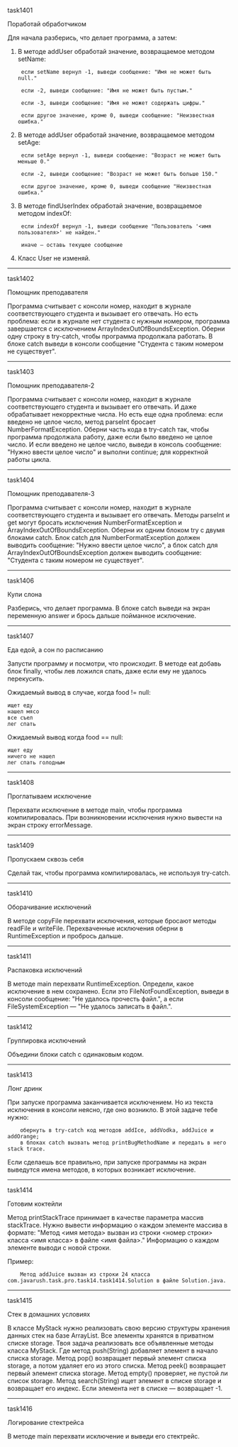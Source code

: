 task1401

Поработай обработчиком

Для начала разберись, что делает программа, а затем:

1. В методе addUser обработай значение, возвращаемое методом setName:

        если setName вернул -1, выведи сообщение: "Имя не может быть null."
       
        если -2, выведи сообщение: "Имя не может быть пустым."

        если -3, выведи сообщение: "Имя не может содержать цифры."

        если другое значение, кроме 0, выведи сообщение: "Неизвестная ошибка."

2. В методе addUser обработай значение, возвращаемое методом setAge:

        если setAge вернул -1, выведи сообщение: "Возраст не может быть меньше 0."

        если -2, выведи сообщение: "Возраст не может быть больше 150."

        если другое значение, кроме 0, выведи сообщение "Неизвестная ошибка."

3. В методе findUserIndex обработай значение, возвращаемое методом indexOf:

        если indexOf вернул -1, выведи сообщение "Пользователь '<имя пользователя>' не найден."

        иначе — оставь текущее сообщение

4. Класс User не изменяй.

***

task1402

Помощник преподавателя

Программа считывает с консоли номер, находит в журнале соответствующего студента и вызывает его отвечать.
Но есть проблема: если в журнале нет студента с нужным номером, программа завершается с исключением 
ArrayIndexOutOfBoundsException. Оберни одну строку в try-catch, чтобы программа продолжала работать.
В блоке catch выведи в консоли сообщение "Студента с таким номером не существует".

***

task1403

Помощник преподавателя-2

Программа считывает с консоли номер, находит в журнале соответствующего студента и вызывает его отвечать. И даже 
обрабатывает некорректные числа.
Но есть еще одна проблема: если введено не целое число, метод parseInt бросает NumberFormatException. Оберни часть кода 
в try-catch так, чтобы программа продолжала работу, даже если было введено не целое число. И если введено не целое 
число, выведи в консоль сообщение: "Нужно ввести целое число" и выполни continue; для корректной работы цикла.

***

task1404

Помощник преподавателя-3

Программа считывает с консоли номер, находит в журнале соответствующего студента и вызывает его отвечать.
Методы parseInt и get могут бросать исключения NumberFormatException и ArrayIndexOutOfBoundsException. Оберни их одним 
блоком try с двумя блоками catch.
Блок catch для NumberFormatException должен выводить сообщение: "Нужно ввести целое число", а блок catch для 
ArrayIndexOutOfBoundsException должен выводить сообщение: "Студента с таким номером не существует".

***

task1406

Купи слона

Разберись, что делает программа.
В блоке catch выведи на экран переменную answer и брось дальше пойманное исключение.

***

task1407

Еда едой, а сон по расписанию

Запусти программу и посмотри, что происходит.
В методе eat добавь блок finally, чтобы лев ложился спать, даже если ему не удалось перекусить.

Ожидаемый вывод в случае, когда food != null:

    ищет еду
    нашел мясо
    все съел
    лег спать

Ожидаемый вывод когда food == null:

    ищет еду
    ничего не нашел
    лег спать голодным

***

task1408

Проглатываем исключение

Перехвати исключение в методе main, чтобы программа компилировалась.
При возникновении исключения нужно вывести на экран строку errorMessage.

***

task1409

Пропускаем сквозь себя

Сделай так, чтобы программа компилировалась, не используя try-catch.

***

task1410

Оборачивание исключений

В методе copyFile перехвати исключения, которые бросают методы readFile и writeFile.
Перехваченные исключения оберни в RuntimeException и пробрось дальше.

***

task1411

Распаковка исключений

В методе main перехвати RuntimeException. Определи, какое исключение в нем сохранено.
Если это FileNotFoundException, выведи в консоли сообщение: "Не удалось прочесть файл.", а если FileSystemException — 
"Не удалось записать в файл.".

***

task1412

Группировка исключений

Объедини блоки catch с одинаковым кодом.

***

task1413

Лонг дринк

При запуске программа заканчивается исключением. Но из текста исключения в консоли неясно, где оно возникло. В этой 
задаче тебе нужно:

        обернуть в try-catch код методов addIce, addVodka, addJuice и addOrange;
        в блоках catch вызвать метод printBugMethodName и передать в него stack trace.

Если сделаешь все правильно, при запуске программы на экран выведутся имена методов, в которых возникает исключение.

***

task1414

Готовим коктейли

Метод printStackTrace принимает в качестве параметра массив stackTrace. Нужно вывести информацию о каждом элементе 
массива в формате:
"Метод <имя метода> вызван из строки <номер строки> класса <имя класса> в файле <имя файла>."
Информацию о каждом элементе выводи с новой строки.

Пример:

        Метод addJuice вызван из строки 24 класса com.javarush.task.pro.task14.task1414.Solution в файле Solution.java.
        
***

task1415

Стек в домашних условиях

В классе MyStack нужно реализовать свою версию структуры хранения данных стек на базе ArrayList.
Все элементы хранятся в приватном списке storage. Твоя задача реализовать все объявленные методы класса MyStack.
Где метод push(String) добавляет элемент в начало списка storage. Метод pop() возвращает первый элемент списка storage, 
а потом удаляет его из этого списка. Метод peek() возвращает первый элемент списка storage.
Метод empty() проверяет, не пустой ли список storage. Метод search(String) ищет элемент в списке storage и возвращает 
его индекс. Если элемента нет в списке — возвращает -1.

***

task1416

Логирование стектрейса

В методе main перехвати исключение и выведи его стектрейс.